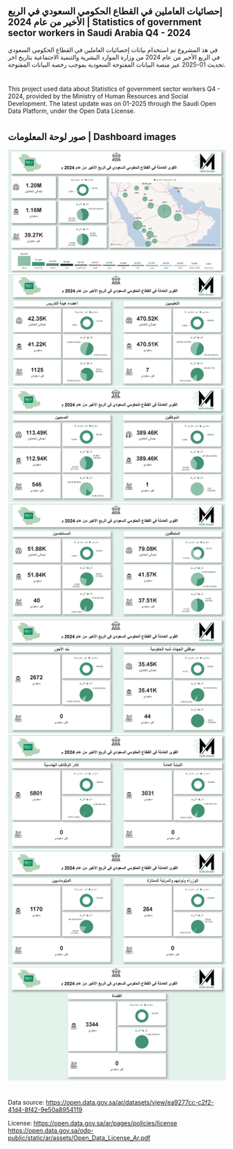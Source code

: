 ## إحصائيات العاملين في القطاع الحكومي السعودي في الربع الأخير من عام 2024 | Statistics of government sector workers in Saudi Arabia Q4 - 2024

في هذ المشروع تم استخدام بيانات إحصائيات العاملين في القطاع الحكومي السعودي في الربع الأخير من عام 2024 من وزارة الموارد البشرية والتنمية الاجتماعية بتاريخ اخر تحديث 01-2025 عبر منصة البيانات المفتوحة السعودية بموجب رخصة البيانات المفتوحة.
#
This project used data about Statistics of government sector workers Q4 - 2024, provided by the Ministry of Human Resources and Social Development. 
The latest update was on 01-2025 through the Saudi Open Data Platform, under the Open Data License.

#





## صور لوحة المعلومات | Dashboard images

  <img src="Dashboard images/1.jpg"/>
  <img src="Dashboard images/2.jpg"/>
  <img src="Dashboard images/3.jpg"/>
  <img src="Dashboard images/4.jpg"/>
  <img src="Dashboard images/5.jpg"/>
  <img src="Dashboard images/6.jpg"/> 
  <img src="Dashboard images/7.jpg"/>
  <img src="Dashboard images/8.jpg"/> 
  
 

#
Data source: https://open.data.gov.sa/ar/datasets/view/ea9277cc-c2f2-41d4-8f42-9e50a8954119

License: https://open.data.gov.sa/ar/pages/policies/license https://open.data.gov.sa/odp-public/static/ar/assets/Open_Data_License_Ar.pdf

